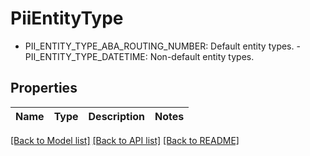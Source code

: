 # PiiEntityType

 - PII_ENTITY_TYPE_ABA_ROUTING_NUMBER: Default entity types.  - PII_ENTITY_TYPE_DATETIME: Non-default entity types.

## Properties

Name | Type | Description | Notes
------------ | ------------- | ------------- | -------------

[[Back to Model list]](../README.md#documentation-for-models) [[Back to API list]](../README.md#documentation-for-api-endpoints) [[Back to README]](../README.md)

